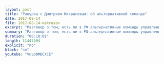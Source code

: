 ```yaml
---
layout: post
title: "Ракурсы с Дмитрием Некрасовым: об альтернативной команде"
date: 2017-08-14
file: 2017-08-14-nekrasov
excerpt: "Разговор о том, есть ли в РФ альтернативные команды управленцев, способные реально вести страну из путинизма в будущее."
summary: "Разговор о том, есть ли в РФ альтернативные команды управленцев, способные реально вести страну из путинизма в будущее."
duration: "00:18:01"
length: 11447594
explicit: "no"
block: "no"
youtube: "Vuvp0MBCXCE"
---
```


